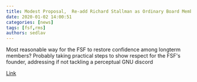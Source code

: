 ```yaml
---
title: Modest Proposal,  Re-add Richard Stallman as Ordinary Board Member of the Free Software Foundation (FSF) 
date: 2020-01-02 14:00:51
categories: [news]
tags: [fsf,rms]
authors: sedlav
---
```


Most reasonable way for the FSF to restore confidence among longterm members? Probably taking practical steps to show respect for the FSF's founder, addressing if not tackling a perceptual GNU discord

[Link](http://techrights.org/2020/01/01/modest-proposal-re-add-richard-stallman-as-ordinary-board-member-of-the-free-software-foundation-fsf/)
